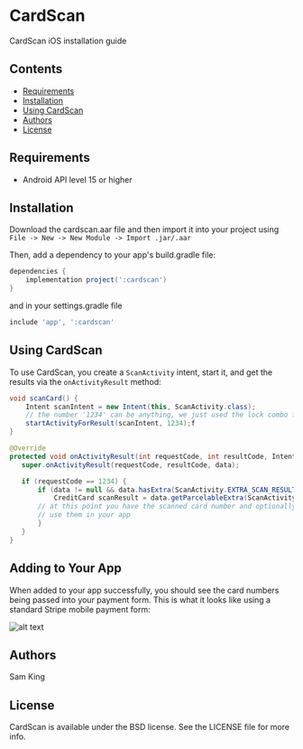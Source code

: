 # CardScan

CardScan iOS installation guide

## Contents

* [Requirements](#requirements)
* [Installation](#installation)
* [Using CardScan](#using-cardscan)
* [Authors](#authors)
* [License](#license)

## Requirements

* Android API level 15 or higher

## Installation

Download the cardscan.aar file and then import it into your project using `File -> New -> New Module -> Import .jar/.aar`

Then, add a dependency to your app's build.gradle file:

```gradle
dependencies {
    implementation project(':cardscan')
}
```

and in your settings.gradle file

```gradle
include 'app', ':cardscan'
```

## Using CardScan

To use CardScan, you create a `ScanActivity` intent, start it, and
get the results via the `onActivityResult` method:

```java
void scanCard() {
    Intent scanIntent = new Intent(this, ScanActivity.class);
    // the number '1234' can be anything, we just used the lock combo for my luggage
    startActivityForResult(scanIntent, 1234);f
}

@Override
protected void onActivityResult(int requestCode, int resultCode, Intent data) {
   super.onActivityResult(requestCode, resultCode, data);

   if (requestCode == 1234) {
       if (data != null && data.hasExtra(ScanActivity.EXTRA_SCAN_RESULT)) {
           CreditCard scanResult = data.getParcelableExtra(ScanActivity.EXTRA_SCAN_RESULT);
	   // at this point you have the scanned card number and optionally the expiry
	   // use them in your app
       }
   }
}
```

## Adding to Your App

When added to your app successfully, you should see the card numbers
being passed into your payment form. This is what it looks like using a standard Stripe mobile payment form:

![alt text](https://raw.githubusercontent.com/getbouncer/cardscan-ios/master/card_scan.gif "Card Scan Gif")

## Authors

Sam King

## License

CardScan is available under the BSD license. See the LICENSE file for more info.
